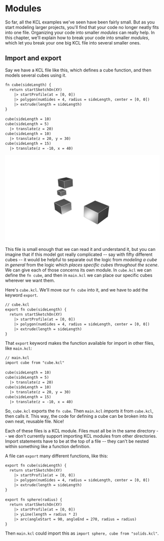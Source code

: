 # Modules

<!-- toc -->

So far, all the KCL examples we've seen have been fairly small. But as you start modeling larger projects, you'll find that your code no longer neatly fits into one file. Organizing your code into smaller _modules_ can really help. In this chapter, we'll explain how to break your code into smaller _modules_, which let you break your one big KCL file into several smaller ones.

## Import and export

Say we have a KCL file like this, which defines a cube function, and then models several cubes using it.

```kcl=cube_pre_module
fn cube(sideLength) {
  return startSketchOn(XY)
    |> startProfile(at = [0, 0])
    |> polygon(numSides = 4, radius = sideLength, center = [0, 0])
    |> extrude(length = sideLength)
}

cube(sideLength = 10)
cube(sideLength = 5)
  |> translate(z = 20)
cube(sideLength = 10)
  |> translate(z = 20, y = 30)
cube(sideLength = 15)
  |> translate(z = -10, x = 40)
```

![Several cubes](images/dynamic/cube_pre_module.png)

This file is small enough that we can read it and understand it, but you can imagine that if this model got really complicated -- say with fifty different cubes -- it would be helpful to separate out the logic from _modeling a cube in general_ from the logic which _places specific cubes throughout the scene_. We can give each of those concerns its own module. In `cube.kcl` we can define the `fn cube`, and then in `main.kcl` we can place our specific cubes wherever we want them.

Here's `cube.kcl`. We'll move our `fn cube` into it, and we have to add the keyword `export`.

```kcl=cube_lib_def
// cube.kcl
export fn cube(sideLength) {
  return startSketchOn(XY)
    |> startProfile(at = [0, 0])
    |> polygon(numSides = 4, radius = sideLength, center = [0, 0])
    |> extrude(length = sideLength)
}
```

That `export` keyword makes the function available for import in other files, like `main.kcl`:

```kcl
// main.kcl
import cube from "cube.kcl"

cube(sideLength = 10)
cube(sideLength = 5)
  |> translate(z = 20)
cube(sideLength = 10)
  |> translate(z = 20, y = 30)
cube(sideLength = 15)
  |> translate(z = -10, x = 40)
```

So, `cube.kcl` exports the `fn cube`. Then `main.kcl` _imports_ it from `cube.kcl`, then calls it. This way, the code for defining a cube can be broken into its own neat, reusable file. Nice!

Each of these files is a KCL module. Files must all be in the same directory -- we don't currently support importing KCL modules from other directories. Import statements have to be at the top of a file -- they can't be nested within something like a function definition.

A file can `export` many different functions, like this:

```kcl=many_exports
export fn cube(sideLength) {
  return startSketchOn(XY)
    |> startProfile(at = [0, 0])
    |> polygon(numSides = 4, radius = sideLength, center = [0, 0])
    |> extrude(length = sideLength)
}

export fn sphere(radius) {
  return startSketchOn(XY)
    |> startProfile(at = [0, 0])
    |> yLine(length = radius * 2)
    |> arc(angleStart = 90, angleEnd = 270, radius = radius)
}
```

Then `main.kcl` could import this as `import sphere, cube from "solids.kcl"`.
